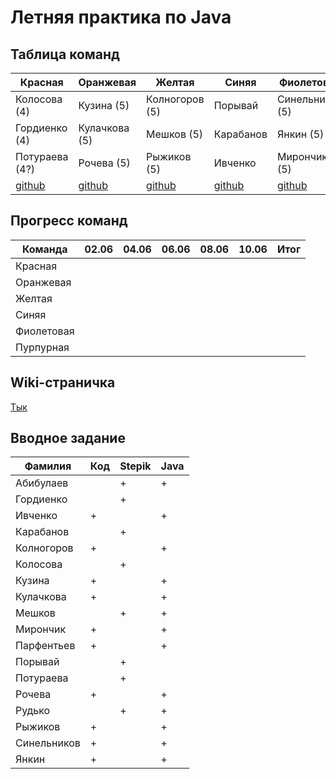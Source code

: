 # Летняя практика по Java

## Таблица команд

| Красная       | Оранжевая     | Желтая         | Синяя      | Фиолетовая      | Пурпурная      |
| ------------- | ------------- | -------------- | ---------- | --------------- | -------------- |
| Колосова  (4) | Кузина    (5) | Колногоров (5) | Порывай    | Синельников (5) | Абибулаев  (5) |
| Гордиенко (4) | Кулачкова (5) | Мешков     (5) | Карабанов  | Янкин       (5) | Парфентьев (5) |
| Потураева (4?) | Рочева    (5) | Рыжиков    (5) | Ивченко    | Мирончик    (5) | Рудько     (5) |
| [github](https://github.com/alexgorderr/JavaSocks) | [github](https://github.com/rakhele/summer_practice) | [github](https://github.com/Heliconter/floyd-warshall-visualizer) | [github](https://github.com/scissorsnatcher/blue_team_practice) | [github](https://github.com/Pavel-by/paa8382trio1)  | [github](https://github.com/otsheln1k/summer_practice_2020) |

## Прогресс команд

| Команда    | 02.06 | 04.06 | 06.06 | 08.06 | 10.06 | Итог |
| ---------- | ----- | ----- | ----- | ----- | ----- | ---- |
| Красная    |       |       |       |       |       |      |
| Оранжевая  |       |       |       |       |       |      |
| Желтая     |       |       |       |       |       |      |
| Синяя      |       |       |       |       |       |      |
| Фиолетовая |       |       |       |       |       |      |
| Пурпурная  |       |       |       |       |       |      |

## Wiki-страничка

[Тык](https://github.com/JAkutenshi/etu_summer_practice_2020/wiki)

## Вводное задание

| Фамилия     | Код | Stepik | Java |
| ----------- | --- | ------ | ---- |
| Абибулаев   |     |    +   |  +   |
| Гордиенко   |     |    +   |      |
| Ивченко     |  +  |        |  +   |
| Карабанов   |     |    +   |      |
| Колногоров  |  +  |        |  +   |
| Колосова    |     |    +   |      |
| Кузина      |  +  |        |  +   |
| Кулачкова   |  +  |        |  +   |
| Мешков      |     |    +   |  +   |
| Мирончик    |  +  |        |  +   |
| Парфентьев  |  +  |        |  +   |
| Порывай     |     |    +   |      |
| Потураева   |     |    +   |      |
| Рочева      |  +  |        |  +   |
| Рудько      |     |    +   |  +   |
| Рыжиков     |  +  |        |  +   |
| Синельников |  +  |        |  +   |
| Янкин       |  +  |        |  +   |
